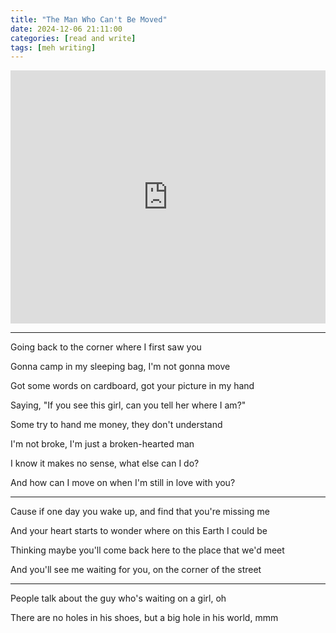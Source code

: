 ```yaml
---
title: "The Man Who Can't Be Moved"
date: 2024-12-06 21:11:00
categories: [read and write]
tags: [meh writing]
---
```


<iframe style="overflow:hidden; width:100%; height:405px" src="https://www.youtube.com/embed/gS9o1FAszdk?si=-Ah1E0ZXKwMzGDKM" frameborder="0" allow="accelerometer; autoplay; clipboard-write; encrypted-media; gyroscope; picture-in-picture" allowfullscreen></iframe>

---

Going back to the corner where I first saw you

Gonna camp in my sleeping bag, I'm not gonna move

Got some words on cardboard, got your picture in my hand

Saying, "If you see this girl, can you tell her where I am?"

Some try to hand me money, they don't understand

I'm not broke, I'm just a broken-hearted man

I know it makes no sense, what else can I do?

And how can I move on when I'm still in love with you?

---

Cause if one day you wake up, and find that you're missing me

And your heart starts to wonder where on this Earth I could be

Thinking maybe you'll come back here to the place that we'd meet

And you'll see me waiting for you, on the corner of the street

---

People talk about the guy who's waiting on a girl, oh

There are no holes in his shoes, but a big hole in his world, mmm
